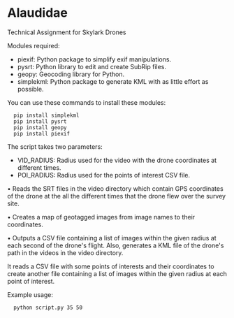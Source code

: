 # Alaudidae
Technical Assignment for Skylark Drones

Modules required:
- piexif: Python package to simplify exif manipulations.
- pysrt: Python library to edit and create SubRip files.
- geopy: Geocoding library for Python.
- simplekml: Python package to generate KML with as little effort as possible.

You can use these commands to install these modules:
```
  pip install simplekml
  pip install pysrt
  pip install geopy
  pip install piexif
```
The script takes two parameters:
- VID_RADIUS: Radius used for the video with the drone coordinates at different times.
- POI_RADIUS: Radius used for the points of interest CSV file.

• Reads the SRT files in the video directory which contain GPS coordinates of the drone at the all the different times that the drone flew over the survey site.

• Creates a map of geotagged images from image names to their coordinates.

• Outputs a CSV file containing a list of images within the given radius at each second of the drone's flight. Also, generates a KML file of the drone's path in the videos in the video directory.

It reads a CSV file with some points of interests and their coordinates to create another file containing a list of images within the given radius at each point of interest.

Example usage:
```
  python script.py 35 50
```
